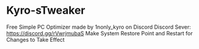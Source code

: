 # Kyro-sTweaker
Free Simple PC Optimizer made by 1nonly_kyro on Discord
Discord Sever: https://discord.gg/rVwrjmubaS
Make System Restore Point and Restart for Changes to Take Effect
